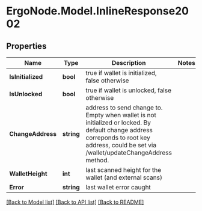 # ErgoNode.Model.InlineResponse2002

## Properties

Name | Type | Description | Notes
------------ | ------------- | ------------- | -------------
**IsInitialized** | **bool** | true if wallet is initialized, false otherwise | 
**IsUnlocked** | **bool** | true if wallet is unlocked, false otherwise | 
**ChangeAddress** | **string** | address to send change to. Empty when wallet is not initialized or locked. By default change address correponds to root key address, could be set via /wallet/updateChangeAddress method. | 
**WalletHeight** | **int** | last scanned height for the wallet (and external scans) | 
**Error** | **string** | last wallet error caught | 

[[Back to Model list]](../README.md#documentation-for-models) [[Back to API list]](../README.md#documentation-for-api-endpoints) [[Back to README]](../README.md)

